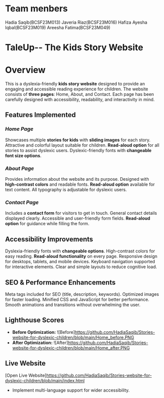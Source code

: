 # Team menbers
Hadia Saqib(BCSF23M013)
Javeria Riaz(BCSF23M016)
Hafiza Ayesha Iqbal(BCSF23M019)
Areesha Fatima(BCSF23M049)

# TaleUp-- The Kids Story Website

# Overview
This is a dyslexia-friendly **kids story website** designed to provide an engaging and accessible reading experience for children. The website consists of **three pages**: Home, About, and Contact. Each page has been carefully designed with accessibility, readability, and interactivity in mind.

## Features Implemented

### *Home Page*
  Showcases multiple **stories for kids** with **sliding images** for each story.
  Attractive and colorful layout suitable for children.
  **Read-aloud option** for all stories to assist dyslexic users.
  Dyslexic-friendly fonts with **changeable font size options**.

### *About Page*
  Provides information about the website and its purpose.
  Designed with **high-contrast colors** and readable fonts.
  **Read-aloud option** available for text content.
  All typography is adjustable for dyslexic users.

### *Contact Page*
  Includes a **contact form** for visitors to get in touch.
  General contact details displayed clearly.
  Accessible and user-friendly form fields.
  **Read-aloud option** for guidance while filling the form.



## Accessibility Improvements
 Dyslexia-friendly fonts with **changeable options**.
 High-contrast colors for easy reading.
 **Read-aloud functionality** on every page.
 Responsive design for desktops, tablets, and mobile devices.
 Keyboard navigation supported for interactive elements.
 Clear and simple layouts to reduce cognitive load.



## SEO & Performance Enhancements
  Meta tags included for SEO (title, description, keywords).
  Optimized images for faster loading.
  Minified CSS and JavaScript for better performance.
  Smooth animations and transitions without overwhelming the user.



## Lighthouse Scores
- **Before Optimization:** ![Before]https://github.com/HadiaSaqib/Stories-website-for-dyslexic-children/blob/main/Home_before.PNG
- **After Optimization:** ![After]https://github.com/HadiaSaqib/Stories-website-for-dyslexic-children/blob/main/Home_after.PNG



## Live Website
[Open Live Website]https://github.com/HadiaSaqib/Stories-website-for-dyslexic-children/blob/main/index.html



- Implement multi-language support for wider accessibility.

